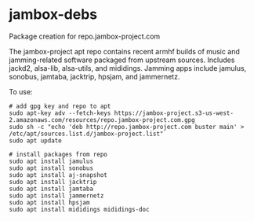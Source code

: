 # jambox-debs
Package creation for repo.jambox-project.com

The jambox-project apt repo contains recent armhf builds of music and jamming-related software packaged from upstream sources.  Includes jackd2, alsa-lib, alsa-utils, and mididings. Jamming apps include jamulus, sonobus, jamtaba, jacktrip, hpsjam, and jammernetz. 

To use:
```
# add gpg key and repo to apt
sudo apt-key adv --fetch-keys https://jambox-project.s3-us-west-2.amazonaws.com/resources/repo.jambox-project.com.gpg
sudo sh -c "echo 'deb http://repo.jambox-project.com buster main' > /etc/apt/sources.list.d/jambox-project.list"
sudo apt update

# install packages from repo
sudo apt install jamulus
sudo apt install sonobus
sudo apt install aj-snapshot
sudo apt install jacktrip
sudo apt install jamtaba
sudo apt install jammernetz
sudo apt install hpsjam
sudo apt install mididings mididings-doc
```
